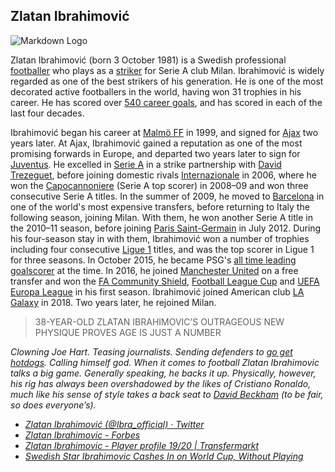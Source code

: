 ## __Zlatan Ibrahimović__
![Markdown Logo](https://upload.wikimedia.org/wikipedia/commons/0/09/Zlatan_Ibrahimovi%C4%87_June_2018.jpg)

Zlatan Ibrahimović (born 3 October 1981) is a Swedish professional [footballer](https://en.wikipedia.org/wiki/Association_football) who plays as a [striker](https://en.wikipedia.org/wiki/Forward_(association_football)#Striker) for Serie A club Milan. Ibrahimović is widely regarded as one of the best strikers of his generation.
He is one of the most decorated active footballers in the world, having won 31 trophies in his career. He has scored over [540 career goals](https://en.wikipedia.org/wiki/List_of_footballers_with_500_or_more_goals), and has scored in each of the last four decades.

Ibrahimović began his career at [Malmö FF](https://en.wikipedia.org/wiki/Malm%C3%B6_FF) in 1999, and signed for [Ajax](https://en.wikipedia.org/wiki/AFC_Ajax) two years later. At Ajax, Ibrahimović gained a reputation as one of the most promising forwards in Europe, and departed two years later to sign for [Juventus](https://en.wikipedia.org/wiki/Juventus_F.C.). He excelled in [Serie A](https://en.wikipedia.org/wiki/Serie_A) in a strike partnership with [David Trezeguet](https://en.wikipedia.org/wiki/David_Trezeguet), before joining domestic rivals [Internazionale](https://en.wikipedia.org/wiki/Inter_Milan) in 2006, where he won the [Capocannoniere](https://en.wikipedia.org/wiki/Capocannoniere) (Serie A top scorer) in 2008–09 and won three consecutive Serie A titles. In the summer of 2009, he moved to [Barcelona](https://en.wikipedia.org/wiki/FC_Barcelona) in one of the world's most expensive transfers, before returning to Italy the following season, joining Milan. With them, he won another Serie A title in the 2010–11 season, before joining [Paris Saint-Germain](https://en.wikipedia.org/wiki/Paris_Saint-Germain_F.C.) in July 2012. During his four-season stay in with them, Ibrahimović won a number of trophies including four consecutive [Ligue 1](https://en.wikipedia.org/wiki/List_of_French_football_champions) titles, and was the top scorer in Ligue 1 for three seasons. In October 2015, he became PSG's [all time leading goalscorer](https://en.wikipedia.org/wiki/List_of_Paris_Saint-Germain_F.C._records_and_statistics#Goalscorers) at the time. In 2016, he joined [Manchester United](https://en.wikipedia.org/wiki/Manchester_United_F.C.) on a free transfer and won the [FA Community Shield](https://en.wikipedia.org/wiki/FA_Community_Shield), [Football League Cup](https://en.wikipedia.org/wiki/EFL_Cup) and [UEFA Europa League](https://en.wikipedia.org/wiki/UEFA_Europa_League) in his first season. Ibrahimović joined American club [LA Galaxy](https://en.wikipedia.org/wiki/LA_Galaxy) in 2018. Two years later, he rejoined Milan.


>38-YEAR-OLD ZLATAN IBRAHIMOVIC’S OUTRAGEOUS NEW PHYSIQUE PROVES AGE IS
JUST A NUMBER

*Clowning Joe Hart. Teasing journalists. Sending defenders to [go get hotdogs](https://www.esquire.com/uk/culture/news/a10919/zlatan-ibrahimovic-his-15-best-quotes/?utm_campaign=esq-2020-tradetracker&utm_medium=affiliate&utm_source=tradetracker&utm_term=137180). Calling himself god. When it comes to football Zlatan Ibrahimovic talks a big game. Generally speaking, he backs it up. Physically, however, his rig has always been overshadowed by the likes of Cristiano Ronaldo, much like his sense of style takes a back seat to [David Beckham](https://www.dmarge.com/2020/03/david-beckham-pharrell-williams.html) (to be fair, so does everyone’s).*

* *[Zlatan Ibrahimović (@Ibra_official) · Twitter](https://twitter.com/Ibra_official?ref_src=twsrc%5Egoogle%7Ctwcamp%5Eserp%7Ctwgr%5Eauthor)*
* *[Zlatan Ibrahimovic - Forbes](https://www.forbes.com/profile/zlatan-ibrahimovic/#4128ff855ecc)*
* *[Zlatan Ibrahimovic - Player profile 19/20 | Transfermarkt](https://www.transfermarkt.co.in/zlatan-ibrahimovic/profil/spieler/3455)*
* *[Swedish Star Ibrahimovic Cashes In on World Cup, Without Playing](https://www.bloomberg.com/news/articles/2018-06-22/swedish-star-ibrahimovic-cashes-in-on-world-cup-without-playing)*
